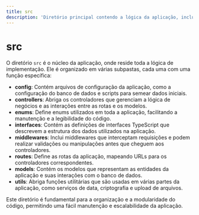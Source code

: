```yaml
---
title: src
description: 'Diretório principal contendo a lógica da aplicação, incluindo configurações, controladores, modelos, rotas e utilitários.'
---
```


# src

O diretório `src` é o núcleo da aplicação, onde reside toda a lógica de implementação. Ele é organizado em várias subpastas, cada uma com uma função específica:

- **config**: Contém arquivos de configuração da aplicação, como a configuração do banco de dados e scripts para semear dados iniciais.
- **controllers**: Abriga os controladores que gerenciam a lógica de negócios e as interações entre as rotas e os modelos.
- **enums**: Define enums utilizados em toda a aplicação, facilitando a manutenção e a legibilidade do código.
- **interfaces**: Contém as definições de interfaces TypeScript que descrevem a estrutura dos dados utilizados na aplicação.
- **middlewares**: Inclui middlewares que interceptam requisições e podem realizar validações ou manipulações antes que cheguem aos controladores.
- **routes**: Define as rotas da aplicação, mapeando URLs para os controladores correspondentes.
- **models**: Contém os modelos que representam as entidades da aplicação e suas interações com o banco de dados.
- **utils**: Abriga funções utilitárias que são usadas em várias partes da aplicação, como serviços de data, criptografia e upload de arquivos.

Este diretório é fundamental para a organização e a modularidade do código, permitindo uma fácil manutenção e escalabilidade da aplicação.